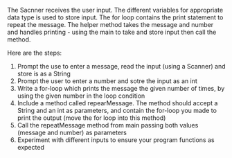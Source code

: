 The Sacnner receives the user input. The different variables for appropriate data type is used to store input. The for loop contains the print statement to repeat the message. The helper method takes the message and number and handles printing - using the main to take and store input then call the method.

Here are the steps:
1. Prompt the use to enter a message, read the input (using a Scanner) and store is as a String
2. Prompt the user to enter a number and sotre the input as an int
3. Write a for-loop which prints the message the given number of times, by using the given number in the loop condition
4. Include a method called repearMessage. The method should accept a String and an int as parameters, and contain the for-loop you made to print the output (move the for loop into this method)
5. Call the repeatMessage method from main passing both values (message and number) as parameters
6. Experiment with different inputs to ensure your program functions as expected